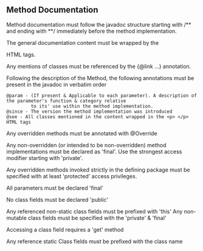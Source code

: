 ## Method Documentation

Method documentation must follow the javadoc structure starting with /** and ending with **/ immediately before
the method implementation.

The general documentation content must be wrapped by the <p> </p> HTML tags.

Any mentions of classes must be referenced by the {@link ...} annotation.

Following the description of the Method, the following annotations must be present in the javadoc in verbatim order

    @param - (If present & Applicable to each parameter). A description of the parameter's function & category relative
             to its' use within the method implementation.
    @since - The version the method implementation was introduced
    @see - All classes mentioned in the content wrapped in the <p> </p> HTML tags

Any overridden methods must be annotated with @Override

Any non-overridden (or intended to be non-overridden) method implementations must be declared as 'final'.
Use the strongest access modifier starting with 'private'.

Any overridden methods invoked strictly in the defining package must be specified with at least 'protected' access
privileges.

All parameters must be declared 'final'

No class fields must be declared 'public'

Any referenced non-static class fields must be prefixed with 'this'
Any non-mutable class fields must be specified with the 'private' & 'final'

Accessing a class field requires a 'get' method

Any reference static Class fields must be prefixed with the class name

